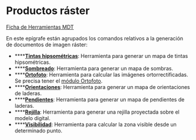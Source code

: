 # Productos ráster

[Ficha de Herramientas MDT](./)

En este epígrafe están agrupados los comandos relativos a la generación de documentos de imagen ráster:

* \*\*\*\*[**Tintas hipsométricas**](../../como.../como-mapa-de-tintas-hipsometricas.md): Herramienta para generar un mapa de tintas hipsométricas.
* \*\*\*\*[**Sombreado**](../../como.../como-sombreado.md): Herramienta para generar un mapa de sombras.
* \*\*\*\*[**Ortofoto**](../../modulo-ortofoto/calculo-de-ortofoto.md): Herramienta para calcular las imágenes ortorrectificadas. Se precisa tener el [módulo Ortofoto](../../modulo-ortofoto/).
* \*\*\*\*[**Orientaciones**](../../como.../como-mapa-de-orientaciones.md): Herramienta para generar un mapa de orientaciones de laderas.
* \*\*\*\*[**Pendientes**](../../como.../como-mapa-de-pendientes.md): Herramienta para generar un mapa de pendientes de laderas.
* \*\*\*\*[**Rejilla**](../../como.../como-rejilla.md): Herramienta para generar una rejilla proyectada sobre el modelo digital.
* \*\*\*\*[**Visibilidad**](../../herramientas-mdt/visibilidad.md): Herramienta para calcular la zona visible desde un determinado punto.

